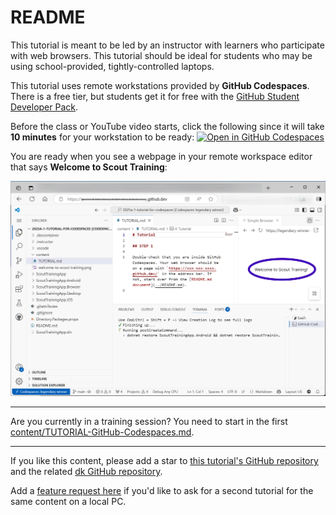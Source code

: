 # README

This tutorial is meant to be led by an instructor with learners who participate with web browsers.
This tutorial should be ideal for students who may be using school-provided, tightly-controlled laptops.

This tutorial uses remote workstations provided by **GitHub Codespaces**. There is a free tier, but students get it for free with the [GitHub Student Developer Pack](https://education.github.com/pack).

Before the class or YouTube video starts, click the following since it will take **10 minutes** for your workstation to be ready:
[![Open in GitHub Codespaces](https://github.com/codespaces/badge.svg)](https://codespaces.new/diskuv/2025a-1-tutorial-for-codespaces?quickstart=1)

You are ready when you see a webpage in your remote workspace editor that says **Welcome to Scout Training**:

![Welcome to Scout Training](content/welcome-to-scout-training.png)

---

Are you currently in a training session? You need to start in the first [content/TUTORIAL-GitHub-Codespaces.md](content/TUTORIAL-GitHub-Codespaces.md).

---

If you like this content, please add a star to [this tutorial's GitHub repository](https://github.com/diskuv/2025a-1-tutorial-for-codespaces) and the related [dk GitHub repository](https://github.com/diskuv/dk).

Add a [feature request here](https://github.com/diskuv/2025a-1-tutorial-for-codespaces/issues) if you'd like to ask for a second tutorial for the same content on a local PC.
